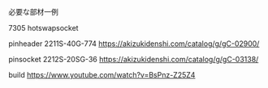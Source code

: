 必要な部材一例

7305 hotswapsocket

pinheader 2211S-40G-774
https://akizukidenshi.com/catalog/g/gC-02900/

pinsocket 2212S-20SG-36
https://akizukidenshi.com/catalog/g/gC-03138/

build
https://www.youtube.com/watch?v=BsPnz-Z25Z4